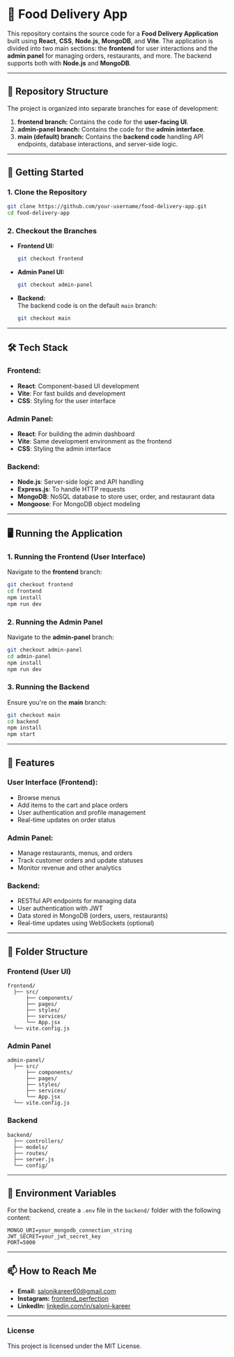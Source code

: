 

# 🍕 Food Delivery App

This repository contains the source code for a **Food Delivery Application** built using **React**, **CSS**, **Node.js**, **MongoDB**, and **Vite**. The application is divided into two main sections: the **frontend** for user interactions and the **admin panel** for managing orders, restaurants, and more. The backend supports both with **Node.js** and **MongoDB**.

---

## 📂 Repository Structure

The project is organized into separate branches for ease of development:

1. **frontend branch:** Contains the code for the **user-facing UI**.
2. **admin-panel branch:** Contains the code for the **admin interface**.
3. **main (default) branch:** Contains the **backend code** handling API endpoints, database interactions, and server-side logic.

---

## 🚀 Getting Started

### 1. Clone the Repository

```bash
git clone https://github.com/your-username/food-delivery-app.git
cd food-delivery-app
```

### 2. Checkout the Branches

- **Frontend UI:**  
  ```bash
  git checkout frontend
  ```
  
- **Admin Panel UI:**  
  ```bash
  git checkout admin-panel
  ```

- **Backend:**  
  The backend code is on the default `main` branch:
  ```bash
  git checkout main
  ```

---

## 🛠️ Tech Stack

### Frontend:
- **React**: Component-based UI development
- **Vite**: For fast builds and development
- **CSS**: Styling for the user interface

### Admin Panel:
- **React**: For building the admin dashboard
- **Vite**: Same development environment as the frontend
- **CSS**: Styling the admin interface

### Backend:
- **Node.js**: Server-side logic and API handling
- **Express.js**: To handle HTTP requests
- **MongoDB**: NoSQL database to store user, order, and restaurant data
- **Mongoose**: For MongoDB object modeling

---

## 🖥️ Running the Application

### 1. Running the Frontend (User Interface)

Navigate to the **frontend** branch:

```bash
git checkout frontend
cd frontend
npm install
npm run dev
```

### 2. Running the Admin Panel

Navigate to the **admin-panel** branch:

```bash
git checkout admin-panel
cd admin-panel
npm install
npm run dev
```

### 3. Running the Backend

Ensure you're on the **main** branch:

```bash
git checkout main
cd backend
npm install
npm start
```

---

## 📄 Features

### User Interface (Frontend):
- Browse menus
- Add items to the cart and place orders
- User authentication and profile management
- Real-time updates on order status

### Admin Panel:
- Manage restaurants, menus, and orders
- Track customer orders and update statuses
- Monitor revenue and other analytics

### Backend:
- RESTful API endpoints for managing data
- User authentication with JWT
- Data stored in MongoDB (orders, users, restaurants)
- Real-time updates using WebSockets (optional)

---

## 📂 Folder Structure

### Frontend (User UI)
```
frontend/
  ├── src/
      ├── components/
      ├── pages/
      ├── styles/
      ├── services/
      └── App.jsx
  └── vite.config.js
```

### Admin Panel
```
admin-panel/
  ├── src/
      ├── components/
      ├── pages/
      ├── styles/
      ├── services/
      └── App.jsx
  └── vite.config.js
```

### Backend
```
backend/
  ├── controllers/
  ├── models/
  ├── routes/
  ├── server.js
  └── config/
```

---

## 🌱 Environment Variables

For the backend, create a `.env` file in the `backend/` folder with the following content:

```
MONGO_URI=your_mongodb_connection_string
JWT_SECRET=your_jwt_secret_key
PORT=5000
```

---

## 📫 How to Reach Me

- **Email:** [salonikareer60@gmail.com](mailto:salonikareer60@gmail.com)
- **Instagram:** [frontend_perfection](https://www.instagram.com/frontend_perfection/)
- **LinkedIn:** [linkedin.com/in/saloni-kareer](https://linkedin.com/in/saloni-kareer)

---

### License

This project is licensed under the MIT License.
